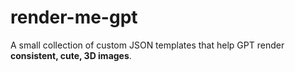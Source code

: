 # render-me-gpt
A small collection of custom JSON templates that help GPT render **consistent, cute, 3D images**.  
